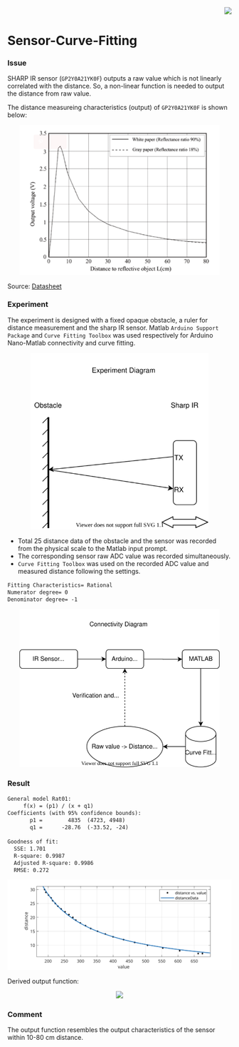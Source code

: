 <p align="right">
<img src="https://img.shields.io/github/license/farhanfuadabir/Sensor-Curve-Fitting">
</p>
     
# Sensor-Curve-Fitting

### Issue
SHARP IR sensor (`GP2Y0A21YK0F`) outputs a raw value which is not linearly correlated with the distance. So, a non-linear function is needed to output the distance from raw value.

The distance measureing characteristics (output) of `GP2Y0A21YK0F` is shown below:
<p align="center">
<img src="Sharp_IR_measurement_curve.png" width=450>
</p>
Source: <a href="https://global.sharp/products/device/lineup/data/pdf/datasheet/gp2y0a21yk_e.pdf">Datasheet<a>

### Experiment
The experiment is designed with a fixed opaque obstacle, a ruler for distance measurement and the sharp IR sensor. Matlab `Arduino Support Package` and `Curve Fitting Toolbox` was used respectively for Arduino Nano-Matlab connectivity and curve fitting. 

<p align="center">
<img src="Sharp_IR_curveFitting.svg" width=400>
</p>


- Total 25 distance data of the obstacle and the sensor was recorded from the physical scale to the Matlab input prompt.
- The corresponding sensor raw ADC value was recorded simultaneously.
- `Curve Fitting Toolbox` was used on the recorded ADC value and measured distance following the settings. 
```
Fitting Characteristics= Rational
Numerator degree= 0
Denominator degree= -1
```

<p align="center">
<img src="Sharp_IR_curveFitting_2.svg" width=450>
</p>

### Result

```
General model Rat01:
     f(x) = (p1) / (x + q1)
Coefficients (with 95% confidence bounds):
       p1 =        4835  (4723, 4948)
       q1 =      -28.76  (-33.52, -24)

Goodness of fit:
  SSE: 1.701
  R-square: 0.9987
  Adjusted R-square: 0.9986
  RMSE: 0.272
```

<p align="center">
<img src="fitted_result.svg" width=700>
</p>

Derived output function:

<p align="center">
<img src="https://latex.codecogs.com/svg.latex?Distance&space;=&space;\frac{4835}{ADC-28.76}"&space;>
</p>


### Comment

The output function resembles the output characteristics of the sensor within 10-80 cm distance. 
